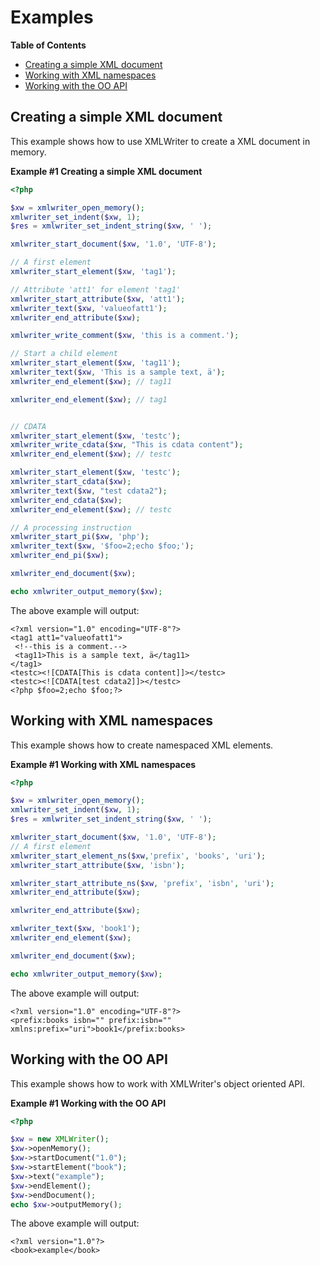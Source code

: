 Examples
========

**Table of Contents**

-   [Creating a simple XML
    document](/xmlwriter/examples.html#Creating%20a%20simple%20XML%20document)
-   [Working with XML
    namespaces](/xmlwriter/examples.html#Working%20with%20XML%20namespaces)
-   [Working with the OO
    API](/xmlwriter/examples.html#Working%20with%20the%20OO%20API)

Creating a simple XML document
------------------------------

This example shows how to use XMLWriter to create a XML document in
memory.

**Example \#1 Creating a simple XML document**

``` php
<?php

$xw = xmlwriter_open_memory();
xmlwriter_set_indent($xw, 1);
$res = xmlwriter_set_indent_string($xw, ' ');

xmlwriter_start_document($xw, '1.0', 'UTF-8');

// A first element
xmlwriter_start_element($xw, 'tag1');

// Attribute 'att1' for element 'tag1'
xmlwriter_start_attribute($xw, 'att1');
xmlwriter_text($xw, 'valueofatt1');
xmlwriter_end_attribute($xw);

xmlwriter_write_comment($xw, 'this is a comment.');

// Start a child element
xmlwriter_start_element($xw, 'tag11');
xmlwriter_text($xw, 'This is a sample text, ä');
xmlwriter_end_element($xw); // tag11

xmlwriter_end_element($xw); // tag1


// CDATA
xmlwriter_start_element($xw, 'testc');
xmlwriter_write_cdata($xw, "This is cdata content");
xmlwriter_end_element($xw); // testc

xmlwriter_start_element($xw, 'testc');
xmlwriter_start_cdata($xw);
xmlwriter_text($xw, "test cdata2");
xmlwriter_end_cdata($xw);
xmlwriter_end_element($xw); // testc

// A processing instruction
xmlwriter_start_pi($xw, 'php');
xmlwriter_text($xw, '$foo=2;echo $foo;');
xmlwriter_end_pi($xw);

xmlwriter_end_document($xw);

echo xmlwriter_output_memory($xw);
```

The above example will output:

    <?xml version="1.0" encoding="UTF-8"?>
    <tag1 att1="valueofatt1">
     <!--this is a comment.-->
     <tag11>This is a sample text, ä</tag11>
    </tag1>
    <testc><![CDATA[This is cdata content]]></testc>
    <testc><![CDATA[test cdata2]]></testc>
    <?php $foo=2;echo $foo;?>

Working with XML namespaces
---------------------------

This example shows how to create namespaced XML elements.

**Example \#1 Working with XML namespaces**

``` php
<?php

$xw = xmlwriter_open_memory();
xmlwriter_set_indent($xw, 1);
$res = xmlwriter_set_indent_string($xw, ' ');

xmlwriter_start_document($xw, '1.0', 'UTF-8');
// A first element
xmlwriter_start_element_ns($xw,'prefix', 'books', 'uri');
xmlwriter_start_attribute($xw, 'isbn');

xmlwriter_start_attribute_ns($xw, 'prefix', 'isbn', 'uri');
xmlwriter_end_attribute($xw);

xmlwriter_end_attribute($xw);

xmlwriter_text($xw, 'book1');
xmlwriter_end_element($xw);

xmlwriter_end_document($xw);

echo xmlwriter_output_memory($xw);
```

The above example will output:

    <?xml version="1.0" encoding="UTF-8"?>
    <prefix:books isbn="" prefix:isbn="" xmlns:prefix="uri">book1</prefix:books>

Working with the OO API
-----------------------

This example shows how to work with XMLWriter's object oriented API.

**Example \#1 Working with the OO API**

``` php
<?php

$xw = new XMLWriter();
$xw->openMemory();
$xw->startDocument("1.0");
$xw->startElement("book");
$xw->text("example");
$xw->endElement();
$xw->endDocument();
echo $xw->outputMemory();
```

The above example will output:

    <?xml version="1.0"?>
    <book>example</book>
